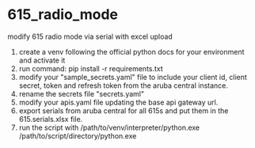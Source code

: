 # 615_radio_mode
modify 615 radio mode via serial with excel upload

1. create a venv following the official python docs for your environment and activate it
2. run command: pip install -r requirements.txt
3. modify your "sample_secrets.yaml" file to include your client id, client secret, token and refresh token from the aruba central instance. 
4. rename the secrets file "secrets.yaml"
5. modify your apis.yaml file updating the base api gateway url. 
6. export serials from aruba central for all 615s and put them in the 615.serials.xlsx file. 
7. run the script with /path/to/venv/interpreter/python.exe /path/to/script/directory/python.exe

